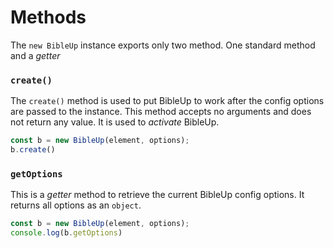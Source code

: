 # Methods
The `new BibleUp` instance exports only two method. One standard method and a *getter*

### `create()`
The `create()` method is used to put BibleUp to work after the config options are passed to the instance. This method accepts no arguments and does not return any value. It is used to *activate* BibleUp.

``` js {2} 
const b = new BibleUp(element, options);
b.create()
```

### `getOptions`
This is a *getter* method to retrieve the current BibleUp config options. It returns all options as an `object`.

``` js {2} 
const b = new BibleUp(element, options);
console.log(b.getOptions)
```
